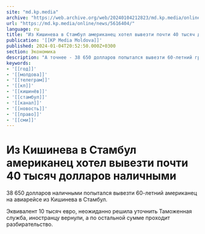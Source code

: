 ```yaml
---
site: "md.kp.media"
archive: "https://web.archive.org/web/20240104212823/md.kp.media/online/news/5616404/"
url: "https://md.kp.media/online/news/5616404/"
language: ru
title: "Из Кишинева в Стамбул американец хотел вывезти почти 40 тысяч долларов наличными"
publication: '[[KP Media Moldova]]'
published: 2024-01-04T20:52:50.000Z+0300
section: Экономика
description: "А точнее - 38 650 долларов попытался вывезти 60-летний гражданин США: эквивалент 10 тысяч евро ему провезти разрешили, но по остальной сумме - проводится разбирательство"
keywords:
- '[[год]]'
- '[[молдова]]'
- '[[телеграм]]'
- '[[кп]]'
- '[[кишинёв]]'
- '[[стамбул]]'
- '[[канал]]'
- '[[новость]]'
- '[[право]]'
- '[[сми]]'
---
```


# Из Кишинева в Стамбул американец хотел вывезти почти 40 тысяч долларов наличными

38 650 долларов наличными попытался вывезти 60-летний американец на авиарейсе из Кишинева в Стамбул.

Эквивалент 10 тысяч евро, неожиданно решила уточнить Таможенная служба, иностранцу вернули, а по остальной сумме проходит разбирательство.